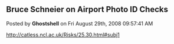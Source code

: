 ## Bruce Schneier on Airport Photo ID Checks
Posted by **Ghostshell** on Fri August 29th, 2008 09:57:41 AM

<!-- m --><a class="postlink" href="http://catless.ncl.ac.uk/Risks/25.30.html#subj1">http://catless.ncl.ac.uk/Risks/25.30.html#subj1</a><!-- m -->
